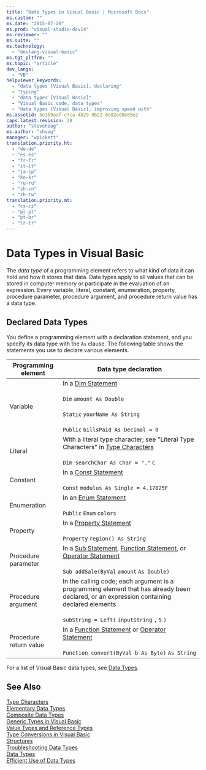 ```yaml
---
title: "Data Types in Visual Basic | Microsoft Docs"
ms.custom: ""
ms.date: "2015-07-20"
ms.prod: "visual-studio-dev14"
ms.reviewer: ""
ms.suite: ""
ms.technology: 
  - "devlang-visual-basic"
ms.tgt_pltfrm: ""
ms.topic: "article"
dev_langs: 
  - "VB"
helpviewer_keywords: 
  - "data types [Visual Basic], declaring"
  - "typing"
  - "data types [Visual Basic]"
  - "Visual Basic code, data types"
  - "data types [Visual Basic], improving speed with"
ms.assetid: 5e1b9aaf-c7ca-4b29-9b22-0e82ed8e85e2
caps.latest.revision: 28
author: "stevehoag"
ms.author: "shoag"
manager: "wpickett"
translation.priority.ht: 
  - "de-de"
  - "es-es"
  - "fr-fr"
  - "it-it"
  - "ja-jp"
  - "ko-kr"
  - "ru-ru"
  - "zh-cn"
  - "zh-tw"
translation.priority.mt: 
  - "cs-cz"
  - "pl-pl"
  - "pt-br"
  - "tr-tr"
---
```

# Data Types in Visual Basic
The *data type* of a programming element refers to what kind of data it can hold and how it stores that data. Data types apply to all values that can be stored in computer memory or participate in the evaluation of an expression. Every variable, literal, constant, enumeration, property, procedure parameter, procedure argument, and procedure return value has a data type.  
  
## Declared Data Types  
 You define a programming element with a declaration statement, and you specify its data type with the `As` clause. The following table shows the statements you use to declare various elements.  
  
|Programming element|Data type declaration|  
|-------------------------|---------------------------|  
|Variable|In a [Dim Statement](../../../../visual-basic/language-reference/statements/dim-statement.md)<br /><br /> `Dim`   `amount As Double`<br /><br /> `Static`   `yourName As String`<br /><br /> `Public`   `billsPaid As Decimal = 0`|  
|Literal|With a literal type character; see "Literal Type Characters" in [Type Characters](../../../../visual-basic/programming-guide/language-features/data-types/type-characters.md)<br /><br /> `Dim searchChar As Char = "."`  `C`|  
|Constant|In a [Const Statement](../../../../visual-basic/language-reference/statements/const-statement.md)<br /><br /> `Const`   `modulus As Single = 4.17825F`|  
|Enumeration|In an [Enum Statement](../../../../visual-basic/language-reference/statements/enum-statement.md)<br /><br /> `Public`   `Enum`   `colors`|  
|Property|In a [Property Statement](../../../../visual-basic/language-reference/statements/property-statement.md)<br /><br /> `Property`   `region() As String`|  
|Procedure parameter|In a [Sub Statement](../../../../visual-basic/language-reference/statements/sub-statement.md), [Function Statement](../../../../visual-basic/language-reference/statements/function-statement.md), or [Operator Statement](../../../../visual-basic/language-reference/statements/operator-statement.md)<br /><br /> `Sub addSale(ByVal`   `amount`   `As Double)`|  
|Procedure argument|In the calling code; each argument is a programming element that has already been declared, or an expression containing declared elements<br /><br /> `subString = Left(`  `inputString`  `,`   `5`  `)`|  
|Procedure return value|In a [Function Statement](../../../../visual-basic/language-reference/statements/function-statement.md) or [Operator Statement](../../../../visual-basic/language-reference/statements/operator-statement.md)<br /><br /> `Function convert(ByVal b As Byte)`   `As String`|  
  
 For a list of Visual Basic data types, see [Data Types](../../../../visual-basic/language-reference/data-types/data-type-summary.md).  
  
## See Also  
 [Type Characters](../../../../visual-basic/programming-guide/language-features/data-types/type-characters.md)   
 [Elementary Data Types](../../../../visual-basic/programming-guide/language-features/data-types/elementary-data-types.md)   
 [Composite Data Types](../../../../visual-basic/programming-guide/language-features/data-types/composite-data-types.md)   
 [Generic Types in Visual Basic](../../../../visual-basic/programming-guide/language-features/data-types/generic-types.md)   
 [Value Types and Reference Types](../../../../visual-basic/programming-guide/language-features/data-types/value-types-and-reference-types.md)   
 [Type Conversions in Visual Basic](../../../../visual-basic/programming-guide/language-features/data-types/type-conversions.md)   
 [Structures](../../../../visual-basic/programming-guide/language-features/data-types/structures.md)   
 [Troubleshooting Data Types](../../../../visual-basic/programming-guide/language-features/data-types/troubleshooting-data-types.md)   
 [Data Types](../../../../visual-basic/language-reference/data-types/data-type-summary.md)   
 [Efficient Use of Data Types](../../../../visual-basic/programming-guide/language-features/data-types/efficient-use-of-data-types.md)